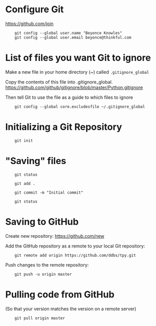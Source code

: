 

# Configure Git

https://github.com/join

		git config --global user.name "Beyonce Knowles"
		git config --global user.email beyonce@thinkful.com


# List of files you want Git to ignore

Make a new file in your home directory (~) called `.gitignore_global` 

Copy the contents of this file into .gitignore_global.
https://github.com/github/gitignore/blob/master/Python.gitignore

Then tell Git to use the file as a guide to which files to ignore

		git config --global core.excludesfile ~/.gitignore_global


# Initializing a Git Repository

		git init



# "Saving" files

		git status

		git add .

		git commit -m "Initial commit"

		git status


# Saving to GitHub

Create new repository: https://github.com/new

Add the GitHub repository as a remote to your local Git repository:

		git remote add origin https://github.com/ddbs/tpy.git

Push changes to the remote repository: 

		git push -u origin master


# Pulling code from GitHub

(So that your version matches the version on a remote server)

		git pull origin master




